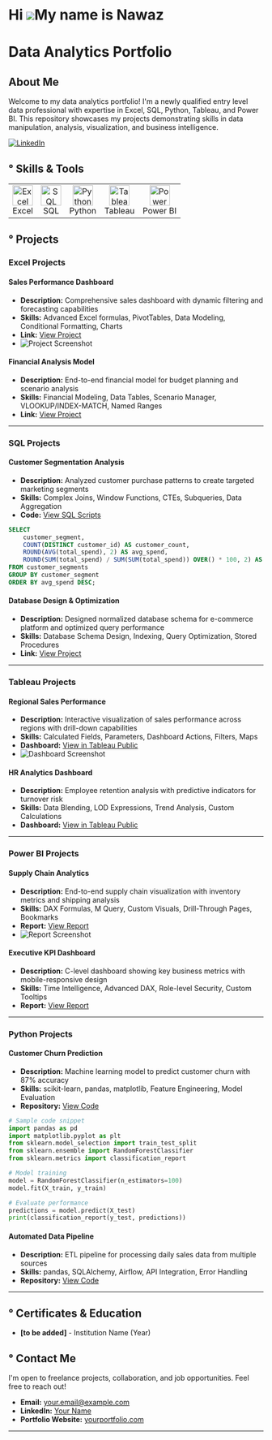 Hi ![](https://user-images.githubusercontent.com/18350557/176309783-0785949b-9127-417c-8b55-ab5a4333674e.gif)My name is Nawaz
===========================================================================================================================

# Data Analytics Portfolio

## About Me
Welcome to my data analytics portfolio! I'm a newly qualified entry level data professional with expertise in Excel, SQL, Python, Tableau, and Power BI. This repository showcases my projects demonstrating skills in data manipulation, analysis, visualization, and business intelligence.

[![LinkedIn](https://img.shields.io/badge/LinkedIn-Connect-blue)](https://www.linkedin.com/feed/?trk=guest_homepage-basic_google-one-tap-submit)
<!-- [![Portfolio](https://img.shields.io/badge/Portfolio-Visit-green)](https://yourportfolio.com) -->
<!-- [![Email](https://img.shields.io/badge/Email-Contact-red)](mailto:your.email@example.com) -->

## ° Skills & Tools

<table>
  <tr>
    <td align="center"><img src="/api/placeholder/40/40" alt="Excel" width="40" height="40"/><br>Excel</td>
    <td align="center"><img src="/api/placeholder/40/40" alt="SQL" width="40" height="40"/><br>SQL</td>
    <td align="center"><img src="/api/placeholder/40/40" alt="Python" width="40" height="40"/><br>Python</td>
    <td align="center"><img src="/api/placeholder/40/40" alt="Tableau" width="40" height="40"/><br>Tableau</td>
    <td align="center"><img src="/api/placeholder/40/40" alt="Power BI" width="40" height="40"/><br>Power BI</td>
  </tr>
</table>

## ° Projects

### Excel Projects

#### Sales Performance Dashboard
- **Description:** Comprehensive sales dashboard with dynamic filtering and forecasting capabilities
- **Skills:** Advanced Excel formulas, PivotTables, Data Modeling, Conditional Formatting, Charts
- **Link:** [View Project](link-to-project)
- ![Project Screenshot](/api/placeholder/400/200)

#### Financial Analysis Model
- **Description:** End-to-end financial model for budget planning and scenario analysis
- **Skills:** Financial Modeling, Data Tables, Scenario Manager, VLOOKUP/INDEX-MATCH, Named Ranges
- **Link:** [View Project](link-to-project)

---

### SQL Projects

#### Customer Segmentation Analysis
- **Description:** Analyzed customer purchase patterns to create targeted marketing segments
- **Skills:** Complex Joins, Window Functions, CTEs, Subqueries, Data Aggregation
- **Code:** [View SQL Scripts](link-to-code)
```sql
SELECT 
    customer_segment,
    COUNT(DISTINCT customer_id) AS customer_count,
    ROUND(AVG(total_spend), 2) AS avg_spend,
    ROUND(SUM(total_spend) / SUM(SUM(total_spend)) OVER() * 100, 2) AS pct_revenue
FROM customer_segments
GROUP BY customer_segment
ORDER BY avg_spend DESC;
```

#### Database Design & Optimization
- **Description:** Designed normalized database schema for e-commerce platform and optimized query performance
- **Skills:** Database Schema Design, Indexing, Query Optimization, Stored Procedures
- **Link:** [View Project](link-to-project)

---

### Tableau Projects

#### Regional Sales Performance
- **Description:** Interactive visualization of sales performance across regions with drill-down capabilities
- **Skills:** Calculated Fields, Parameters, Dashboard Actions, Filters, Maps
- **Dashboard:** [View in Tableau Public](link-to-dashboard)
- ![Dashboard Screenshot](/api/placeholder/400/200)

#### HR Analytics Dashboard
- **Description:** Employee retention analysis with predictive indicators for turnover risk
- **Skills:** Data Blending, LOD Expressions, Trend Analysis, Custom Calculations
- **Dashboard:** [View in Tableau Public](link-to-dashboard)

---

### Power BI Projects

#### Supply Chain Analytics
- **Description:** End-to-end supply chain visualization with inventory metrics and shipping analysis
- **Skills:** DAX Formulas, M Query, Custom Visuals, Drill-Through Pages, Bookmarks
- **Report:** [View Report](link-to-report)
- ![Report Screenshot](/api/placeholder/400/200)

#### Executive KPI Dashboard
- **Description:** C-level dashboard showing key business metrics with mobile-responsive design
- **Skills:** Time Intelligence, Advanced DAX, Role-level Security, Custom Tooltips
- **Report:** [View Report](link-to-report)

---

### Python Projects

#### Customer Churn Prediction
- **Description:** Machine learning model to predict customer churn with 87% accuracy
- **Skills:** scikit-learn, pandas, matplotlib, Feature Engineering, Model Evaluation
- **Repository:** [View Code](link-to-repo)
```python
# Sample code snippet
import pandas as pd
import matplotlib.pyplot as plt
from sklearn.model_selection import train_test_split
from sklearn.ensemble import RandomForestClassifier
from sklearn.metrics import classification_report

# Model training
model = RandomForestClassifier(n_estimators=100)
model.fit(X_train, y_train)

# Evaluate performance
predictions = model.predict(X_test)
print(classification_report(y_test, predictions))
```

#### Automated Data Pipeline
- **Description:** ETL pipeline for processing daily sales data from multiple sources
- **Skills:** pandas, SQLAlchemy, Airflow, API Integration, Error Handling
- **Repository:** [View Code](link-to-repo)

---

## ° Certificates & Education

- **[to be added]** - Institution Name (Year)

## ° Contact Me

I'm open to freelance projects, collaboration, and job opportunities. Feel free to reach out!

- **Email:** your.email@example.com
- **LinkedIn:** [Your Name](https://www.linkedin.com/in/yourusername/)
- **Portfolio Website:** [yourportfolio.com](https://yourportfolio.com)

---


